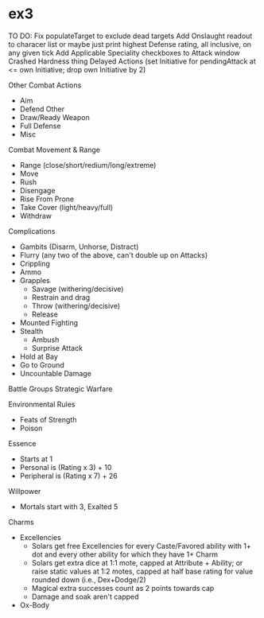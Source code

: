 ex3
===
TO DO:
Fix populateTarget to exclude dead targets
Add Onslaught readout to characer list or maybe just print highest Defense rating, all inclusive, on any given tick
Add Applicable Speciality checkboxes to Attack window
Crashed Hardness thing
Delayed Actions (set Initiative for pendingAttack at <= own Initiative; drop own Initiative by 2)

Other Combat Actions
- Aim
- Defend Other
- Draw/Ready Weapon
- Full Defense
- Misc

Combat Movement & Range
- Range (close/short/redium/long/extreme)
- Move
- Rush
- Disengage
- Rise From Prone
- Take Cover (light/heavy/full)
- Withdraw

Complications
- Gambits (Disarm, Unhorse, Distract)
- Flurry (any two of the above, can't double up on Attacks)
- Crippling
- Ammo
- Grapples
  - Savage (withering/decisive)
  - Restrain and drag
  - Throw (withering/decisive)
  - Release
- Mounted Fighting
- Stealth
  - Ambush
  - Surprise Attack
- Hold at Bay
- Go to Ground
- Uncountable Damage

Battle Groups
Strategic Warfare

Environmental Rules
- Feats of Strength
- Poison

Essence
- Starts at 1
- Personal is (Rating x 3) + 10
- Peripheral is (Rating x 7) + 26

Willpower
- Mortals start with 3, Exalted 5

Charms
- Excellencies
  - Solars get free Excellencies for every Caste/Favored ability with 1+ dot and every other ability for which they have 1+ Charm
  - Solars get extra dice at 1:1 mote, capped at Attribute + Ability; or raise static values at 1:2 motes, capped at half base rating for value rounded down (i.e., Dex+Dodge/2)
  - Magical extra successes count as 2 points towards cap
  - Damage and soak aren't capped
- Ox-Body